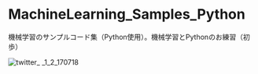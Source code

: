 # MachineLearning_Samples_Python
機械学習のサンプルコード集（Python使用）。機械学習とPythonのお練習（初歩）

![twitter_ _1_2_170718](https://user-images.githubusercontent.com/25688193/28357160-7a1e1c64-6ca5-11e7-9055-8946c1c6064b.png)
